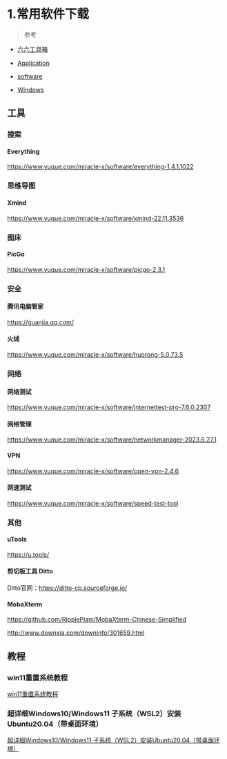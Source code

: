 # 1.常用软件下载



> 参考

- [六六工具箱](https://www.66toolboxs.com/systemtool/)

- [Application](https://www.yuque.com/fcant/app)
 
- [software](https://www.yuque.com/miracle-x/software)

- [Windows](https://www.yuque.com/xinyijiu-john/mhb5pk)






## 工具



### 搜索

#### Everything 
https://www.yuque.com/miracle-x/software/everything-1.4.1.1022



### 思维导图

#### Xmind 
https://www.yuque.com/miracle-x/software/xmind-22.11.3536



### 图床

#### PicGo
https://www.yuque.com/miracle-x/software/picgo-2.3.1




### 安全

#### 腾讯电脑管家
https://guanjia.qq.com/



#### 火绒
https://www.yuque.com/miracle-x/software/huorong-5.0.73.5


### 网络


#### 网络测试

https://www.yuque.com/miracle-x/software/internettest-pro-7.6.0.2307

#### 网络管理

https://www.yuque.com/miracle-x/software/networkmanager-2023.6.27.1

#### VPN

https://www.yuque.com/miracle-x/software/open-vpn-2.4.6


#### 网速测试

https://www.yuque.com/miracle-x/software/speed-test-tool





### 其他


#### uTools

https://u.tools/






#### 剪切板工具 Ditto

Ditto官网：https://ditto-cp.sourceforge.io/





#### MobaXterm

https://github.com/RipplePiam/MobaXterm-Chinese-Simplified


http://www.downxia.com/downinfo/301659.html




## 教程


### win11重置系统教程

[win11重置系统教程](https://www.yuque.com/wannengdexiaoming-d5lvv/tni1v9/svl98a)




### 超详细Windows10/Windows11 子系统（WSL2）安装Ubuntu20.04（带桌面环境）

[超详细Windows10/Windows11 子系统（WSL2）安装Ubuntu20.04（带桌面环境）](https://blog.csdn.net/weixin_44301630/article/details/122390018)


